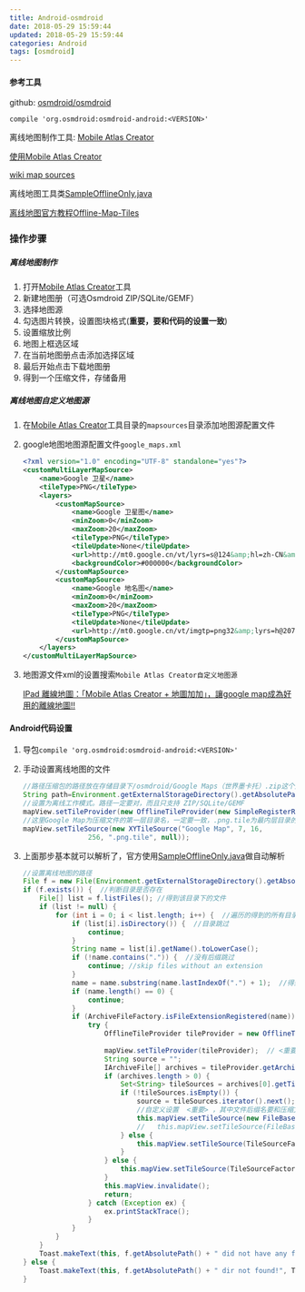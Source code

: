 ```yaml
---
title: Android-osmdroid
date: 2018-05-29 15:59:44
updated: 2018-05-29 15:59:44
categories: Android
tags: [osmdroid]
---
```


#### 参考工具

github: [osmdroid/osmdroid](https://github.com/osmdroid/osmdroid)

`compile 'org.osmdroid:osmdroid-android:<VERSION>'`

离线地图制作工具: [Mobile Atlas Creator](http://mobac.sourceforge.net/)

[使用Mobile Atlas Creator](https://mobiledevstories.wordpress.com/2014/02/27/osmdroid-mobile-atlas-creator-tutorial/)

[wiki map sources](https://github.com/osmdroid/osmdroid/wiki/Map-Sources)

离线地图工具类[SampleOfflineOnly.java](https://github.com/osmdroid/osmdroid/blob/master/OpenStreetMapViewer/src/main/java/org/osmdroid/samplefragments/tileproviders/SampleOfflineOnly.java)

[离线地图官方教程Offline-Map-Tiles](https://github.com/osmdroid/osmdroid/wiki/Offline-Map-Tiles)

### 操作步骤

##### 离线地图制作

1. 打开[Mobile Atlas Creator](http://mobac.sourceforge.net/)工具
2. 新建地图册（可选Osmdroid ZIP/SQLite/GEMF）
3. 选择地图源
4. 勾选图片转换，设置图块格式(**重要，要和代码的设置一致**)
5. 设置缩放比例
6. 地图上框选区域
7. 在当前地图册点击添加选择区域
8. 最后开始点击下载地图册
9. 得到一个压缩文件，存储备用

##### 离线地图自定义地图源

1. 在[Mobile Atlas Creator](http://mobac.sourceforge.net/)工具目录的`mapsources`目录添加地图源配置文件

2. google地图地图源配置文件`google_maps.xml`

   ```xml
   <?xml version="1.0" encoding="UTF-8" standalone="yes"?> 
   <customMultiLayerMapSource> 
       <name>Google 卫星</name> 
       <tileType>PNG</tileType> 
       <layers> 
           <customMapSource> 
               <name>Google 卫星图</name> 
               <minZoom>0</minZoom> 
               <maxZoom>20</maxZoom> 
               <tileType>PNG</tileType> 
               <tileUpdate>None</tileUpdate> 
               <url>http://mt0.google.cn/vt/lyrs=s@124&amp;hl=zh-CN&amp;gl=CN&amp;src=app&amp;x={$x}&amp;s=&amp;y={$y}&amp;z={$z}&amp;s=Galileo</url> 
               <backgroundColor>#000000</backgroundColor> 
           </customMapSource> 
           <customMapSource> 
               <name>Google 地名图</name> 
               <minZoom>0</minZoom> 
               <maxZoom>20</maxZoom> 
               <tileType>PNG</tileType> 
               <tileUpdate>None</tileUpdate> 
               <url>http://mt0.google.cn/vt/imgtp=png32&amp;lyrs=h@207000000&amp;hl=zh-CN&amp;gl=CN&amp;src=app&amp;x={$x}&amp;y={$y}&amp;z={$z}&amp;s=Galil</url> 
           </customMapSource> 
       </layers> 
   </customMultiLayerMapSource>
   ```

3. 地图源文件xml的设置搜索`Mobile Atlas Creator自定义地图源`

   [IPad 離線地圖：「Mobile Atlas Creator + 地圖加加」，讓google map成為好用的離線地圖!!](https://doc-pi.blogspot.com/2015/07/ipad-mobile-atlas-creator-google-map.html)

#### Android代码设置

1. 导包``compile 'org.osmdroid:osmdroid-android:<VERSION>'``

2. 手动设置离线地图的文件

   ```java
   //路径压缩包的路径放在存储目录下/osmdroid/Google Maps（世界墨卡托）.zip这个是刚刚用工具制作得到的压缩文件
   String path=Environment.getExternalStorageDirectory().getAbsolutePath() + "/osmdroid/"+"Google Maps（世界墨卡托）.zip";
   //设置为离线工作模式。路径一定要对，而且只支持 ZIP/SQLite/GEMF
   mapView.setTileProvider(new OfflineTileProvider(new SimpleRegisterReceiver(this),new File[]{new File(path)}));
   //这里Google Map为压缩文件的第一层目录名，一定要一致，.png.tile为最内层目录的文件后缀名一点定要一致，一般是png，这里比较特殊
   mapView.setTileSource(new XYTileSource("Google Map", 7, 16,
                   256, ".png.tile", null));
   ```

3. 上面那步基本就可以解析了，官方使用[SampleOfflineOnly.java](https://github.com/osmdroid/osmdroid/blob/master/OpenStreetMapViewer/src/main/java/org/osmdroid/samplefragments/tileproviders/SampleOfflineOnly.java)做自动解析

   ```java
   //设置离线地图的路径
   File f = new File(Environment.getExternalStorageDirectory().getAbsolutePath() + "/osmdroid/");
   if (f.exists()) {  //判断目录是否存在
       File[] list = f.listFiles(); //得到该目录下的文件
       if (list != null) {
           for (int i = 0; i < list.length; i++) {  //遍历的得到的所有目录和文件
               if (list[i].isDirectory()) {  //目录跳过
                   continue;
               }
               String name = list[i].getName().toLowerCase();
               if (!name.contains(".")) {  //没有后缀跳过
                   continue; //skip files without an extension
               }
               name = name.substring(name.lastIndexOf(".") + 1);  //得到后缀名
               if (name.length() == 0) {
                   continue;
               }
               if (ArchiveFileFactory.isFileExtensionRegistered(name)) { //后缀名是否是ZIP/SQLite/GEMF其中一个
                   try {
                       OfflineTileProvider tileProvider = new OfflineTileProvider(new SimpleRegisterReceiver(this),
                                                                                  new File[]{list[i]});  //如果是把该文件作为离线地图的提供者
                       mapView.setTileProvider(tileProvider);  // <重要>
                       String source = "";
                       IArchiveFile[] archives = tileProvider.getArchives();
                       if (archives.length > 0) {
                           Set<String> tileSources = archives[0].getTileSources();
                           if (!tileSources.isEmpty()) {
                               source = tileSources.iterator().next();  //活动压缩文件第一级目录的目录名
                               //自定义设置  <重要> ，其中文件后缀名要和压缩文件内的后缀一致
                               this.mapView.setTileSource(new FileBasedTileSource(source,0, 18, 256, ".png", null));
                               //   this.mapView.setTileSource(FileBasedTileSource.getSource(source));  //默认设置
                           } else {
                               this.mapView.setTileSource(TileSourceFactory.DEFAULT_TILE_SOURCE);
                           }
                       } else {
                           this.mapView.setTileSource(TileSourceFactory.DEFAULT_TILE_SOURCE);
                       }
                       this.mapView.invalidate();
                       return;
                   } catch (Exception ex) {
                       ex.printStackTrace();
                   }
               }
           }
       }
       Toast.makeText(this, f.getAbsolutePath() + " did not have any files I can open! Try using MOBAC", Toast.LENGTH_SHORT).show();
   } else {
       Toast.makeText(this, f.getAbsolutePath() + " dir not found!", Toast.LENGTH_SHORT).show();
   }
   ```

   

   

   









